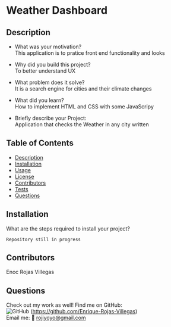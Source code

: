 # Weather Dashboard

## Description

- What was your motivation? <br>
  This application is to pratice front end functionality and looks

- Why did you build this project? <br>
  To better understand UX

- What problem does it solve? <br>
  It is a search engine for cities and their climate changes

- What did you learn? <br>
  How to implement HTML and CSS with some JavaScripy
  <br>
- Briefly describe your Project: <br>
  Application that checks the Weather in any city written
  <br>

## Table of Contents

- [Description](#description)
- [Installation](#installation)
- [Usage](#usage)
- [License](#license)
- [Contributors](#contributors)
- [Tests](#tests)
- [Questions](#questions)

## Installation

What are the steps required to install your project?

    Repository still in progress

## Contributors

Enoc Rojas Villegas

## Questions

Check out my work as well!
Find me on GitHub:<br>
![GitHub](https://img.shields.io/badge/GitHub-100000?style=for-the-badge&logo=github&logoColor=white) (https://github.com/Enrique-Rojas-Villegas) <br>
Email me: 📧 rojiyoyo@gmail.com
